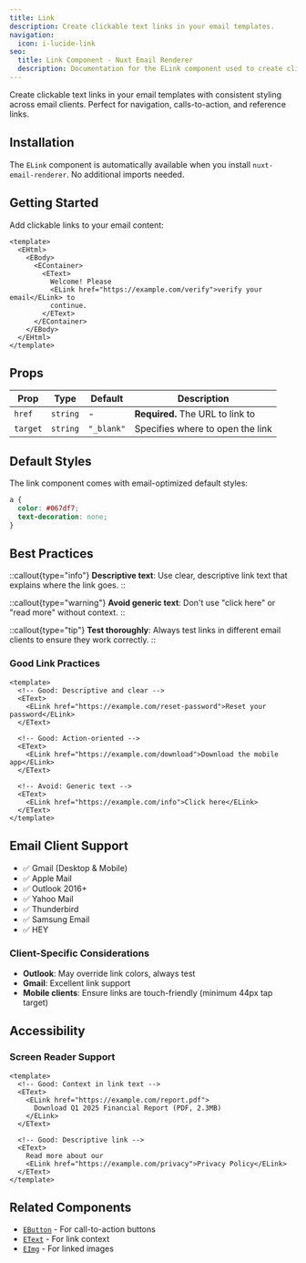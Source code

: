 ```yaml
---
title: Link
description: Create clickable text links in your email templates.
navigation:
  icon: i-lucide-link
seo:
  title: Link Component - Nuxt Email Renderer
  description: Documentation for the ELink component used to create clickable links in email templates.
---
```


Create clickable text links in your email templates with consistent styling across email clients. Perfect for navigation, calls-to-action, and reference links.

## Installation

The `ELink` component is automatically available when you install `nuxt-email-renderer`. No additional imports needed.

## Getting Started

Add clickable links to your email content:

```vue [emails/WelcomeEmail.vue]
<template>
  <EHtml>
    <EBody>
      <EContainer>
        <EText>
          Welcome! Please
          <ELink href="https://example.com/verify">verify your email</ELink> to
          continue.
        </EText>
      </EContainer>
    </EBody>
  </EHtml>
</template>
```

## Props

| Prop     | Type     | Default    | Description                      |
| -------- | -------- | ---------- | -------------------------------- |
| `href`   | `string` | -          | **Required.** The URL to link to |
| `target` | `string` | `"_blank"` | Specifies where to open the link |

## Default Styles

The link component comes with email-optimized default styles:

```css
a {
  color: #067df7;
  text-decoration: none;
}
```

## Best Practices

::callout{type="info"}
**Descriptive text**: Use clear, descriptive link text that explains where the link goes.
::

::callout{type="warning"}
**Avoid generic text**: Don't use "click here" or "read more" without context.
::

::callout{type="tip"}
**Test thoroughly**: Always test links in different email clients to ensure they work correctly.
::

### Good Link Practices

```vue
<template>
  <!-- Good: Descriptive and clear -->
  <EText>
    <ELink href="https://example.com/reset-password">Reset your password</ELink>
  </EText>

  <!-- Good: Action-oriented -->
  <EText>
    <ELink href="https://example.com/download">Download the mobile app</ELink>
  </EText>

  <!-- Avoid: Generic text -->
  <EText>
    <ELink href="https://example.com/info">Click here</ELink>
  </EText>
</template>
```

## Email Client Support

- ✅ Gmail (Desktop & Mobile)
- ✅ Apple Mail
- ✅ Outlook 2016+
- ✅ Yahoo Mail
- ✅ Thunderbird
- ✅ Samsung Email
- ✅ HEY

### Client-Specific Considerations

- **Outlook**: May override link colors, always test
- **Gmail**: Excellent link support
- **Mobile clients**: Ensure links are touch-friendly (minimum 44px tap target)

## Accessibility

### Screen Reader Support

```vue
<template>
  <!-- Good: Context in link text -->
  <EText>
    <ELink href="https://example.com/report.pdf">
      Download Q1 2025 Financial Report (PDF, 2.3MB)
    </ELink>
  </EText>

  <!-- Good: Descriptive link -->
  <EText>
    Read more about our
    <ELink href="https://example.com/privacy">Privacy Policy</ELink>
  </EText>
</template>
```

## Related Components

- [`EButton`](/components/button) - For call-to-action buttons
- [`EText`](/components/text) - For link context
- [`EImg`](/components/img) - For linked images
